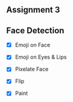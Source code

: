 ## Assignment 3

## Face Detection

- [x] Emoji on Face
  
 
- [x] Emoji on Eyes & Lips
  
  
- [x] Pixelate Face


- [x] Flip


- [x] Paint
